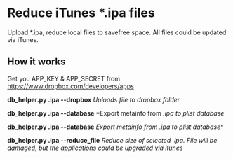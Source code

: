 # Reduce iTunes *.ipa files

Upload *.ipa, reduce local files to savefree space. All files could be updated via iTunes.

## How it works
Get you APP_KEY & APP_SECRET from https://www.dropbox.com/developers/apps

**db_helper.py <filename>.ipa --dropbox**
*Uploads file to dropbox folder*

**db_helper.py <filename>.ipa --database**
*Export metainfo from *.ipa to plist database*

**db_helper.py <filename>.ipa --database**
*Export metainfo from *.ipa to plist database***

**db_helper.py <filename>.ipa --reduce_file**
*Reduce size of selected <filename>.ipa. File will be damaged, but the applications could be upgraded via itunes*